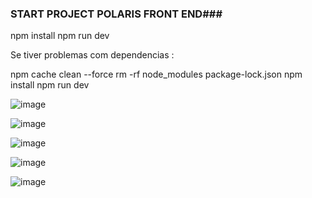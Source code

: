 ### START PROJECT POLARIS FRONT END### 

npm install 
npm run dev 


Se tiver problemas com dependencias :

npm cache clean --force
rm -rf node_modules package-lock.json
npm install
npm run dev


![image](https://github.com/user-attachments/assets/757b95e3-a3c5-4cd2-bfd0-249dc28c4476)

![image](https://github.com/user-attachments/assets/5c10c638-a634-4a01-8002-ec26a154f120)

![image](https://github.com/user-attachments/assets/2c2830fc-fd17-4a77-9888-5f055aa8bc3b)

![image](https://github.com/user-attachments/assets/72db0ff6-e721-4721-98ff-81af26456470)

![image](https://github.com/user-attachments/assets/cce46436-dafc-4d3d-8307-de18354f8e0b)
